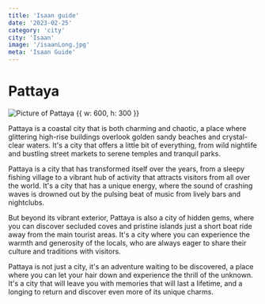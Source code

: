 ```yaml
---
title: 'Isaan guide'
date: '2023-02-25'
category: 'city'
city: 'Isaan'
image: '/isaanLong.jpg'
meta: 'Isaan Guide'
---
```


# Pattaya

![Picture of Pattaya {{ w: 600, h: 300 }}](/pattaya.jpg)

Pattaya is a coastal city that is both charming and chaotic, a place where glittering high-rise buildings overlook golden sandy beaches and crystal-clear waters. It's a city that offers a little bit of everything, from wild nightlife and bustling street markets to serene temples and tranquil parks.

Pattaya is a city that has transformed itself over the years, from a sleepy fishing village to a vibrant hub of activity that attracts visitors from all over the world. It's a city that has a unique energy, where the sound of crashing waves is drowned out by the pulsing beat of music from lively bars and nightclubs.

But beyond its vibrant exterior, Pattaya is also a city of hidden gems, where you can discover secluded coves and pristine islands just a short boat ride away from the main tourist areas. It's a city where you can experience the warmth and generosity of the locals, who are always eager to share their culture and traditions with visitors.

Pattaya is not just a city, it's an adventure waiting to be discovered, a place where you can let your hair down and experience the thrill of the unknown. It's a city that will leave you with memories that will last a lifetime, and a longing to return and discover even more of its unique charms.